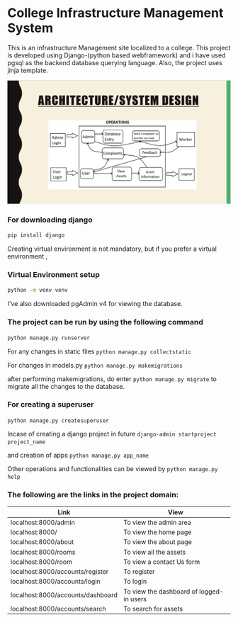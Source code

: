 # College Infrastructure Management System
This is an infrastructure Management site localized to a college. This project is developed using Django-(python based webframework) and i have used pgsql as the backend database querying language. Also, the project uses jinja template.

![Architecture](https://github.com/ghemanth15/College-Infrastructure-Management-System/blob/master/cims/Screenshot%20(21).png)

### For downloading django
```sh
pip install django
```
Creating virtual environment is not mandatory, but if you prefer a virtual environment , 
### Virtual Environment setup 
```sh
python -m venv venv
```
I've also downloaded pgAdmin v4 for viewing the database.
### The project can be run by using the following command 
```sh
python manage.py runserver
```
For any changes in static files ``` python manage.py collectstatic ```

For changes in models.py ``` python manage.py makemigrations ```

after performing makemigrations, do enter ``` python manage.py migrate ``` to migrate all the changes to the database.

### For creating a superuser
``` python manage.py createsuperuser ``` 

Incase of creating a django project in future ``` django-admin startproject project_name ```

and creation of apps ``` python manage.py app_name ```

Other operations and functionalities can be viewed by ``` python manage.py help ```

### The following are the links in the project domain:

| Link | View |
| -------- | -------- |
| localhost:8000/admin | To view the admin area |
| localhost:8000/ | To view the home page |
| localhost:8000/about | To view the about page |
| localhost:8000/rooms | To view all the assets |
| localhost:8000/room | To view a contact Us form |
| localhost:8000/accounts/register | To register | 
| localhost:8000/accounts/login | To login |
| localhost:8000/accounts/dashboard | To view the dashboard of logged-in users |
| localhost:8000/accounts/search | To search for assets |

